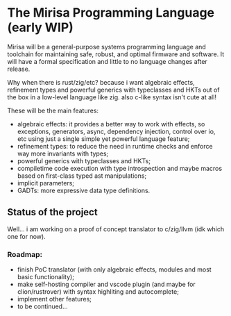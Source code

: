 # The Mirisa Programming Language (early WIP)

Mirisa will be a general-purpose systems programming language and toolchain for maintaining safe, robust, and optimal firmware and software. It will have a formal specification and little to no language changes after release.

Why when there is rust/zig/etc? because i want algebraic effects, refinement types and powerful generics with typeclasses and HKTs out of the box in a low-level language like zig. also c-like syntax isn't cute at all!

These will be the main features:

* algebraic effects: it provides a better way to work with effects, so exceptions, generators, async, dependency injection, control over io, etc using just a single simple yet powerful language feature;
* refinement types: to reduce the need in runtime checks and enforce way more invariants with types;
* powerful generics with typeclasses and HKTs;
* compiletime code execution with type introspection and maybe macros based on first-class typed ast manipulations;
* implicit parameters;
* GADTs: more expressive data type definitions.

## Status of the project

Well… i am working on a proof of concept translator to c/zig/llvm (idk which one for now).

### Roadmap:

* finish PoC translator (with only algebraic effects, modules and most basic functionality);
* make self-hosting compiler and vscode plugin (and maybe for clion/rustrover) with syntax highliting and autocomplete;
* implement other features;
* to be continued…
